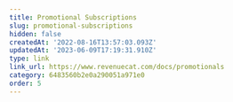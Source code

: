 ```yaml
---
title: Promotional Subscriptions
slug: promotional-subscriptions
hidden: false
createdAt: '2022-08-16T13:57:03.093Z'
updatedAt: '2023-06-09T17:19:31.910Z'
type: link
link_url: https://www.revenuecat.com/docs/promotionals
category: 6483560b2e0a290051a971e0
order: 5
---
```

